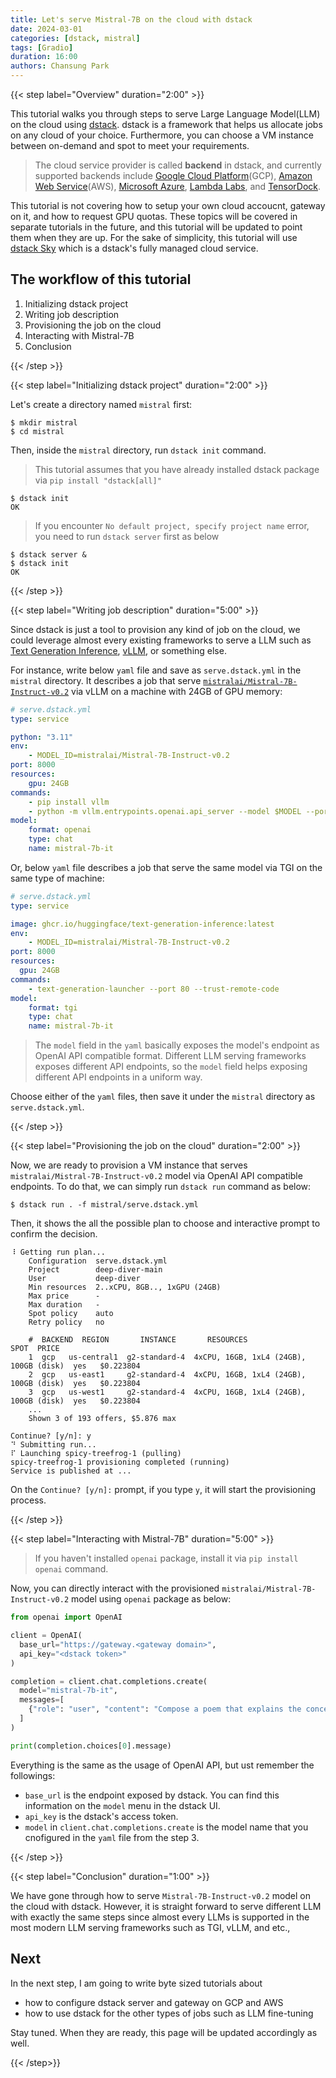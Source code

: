 ```yaml
---
title: Let's serve Mistral-7B on the cloud with dstack
date: 2024-03-01
categories: [dstack, mistral]
tags: [Gradio]
duration: 16:00
authors: Chansung Park
---
```


{{< step label="Overview" duration="2:00" >}}

This tutorial walks you through steps to serve Large Language Model(LLM) on the cloud using [dstack](https://dstack.ai/). dstack is a framework that helps us allocate jobs on any cloud of your choice. Furthermore, you can choose a VM instance between on-demand and spot to meet your requirements.

> The cloud service provider is called **backend** in dstack, and currently supported backends include [Google Cloud Platform](https://cloud.google.com/)(GCP), [Amazon Web Service](https://aws.amazon.com/)(AWS), [Microsoft Azure](https://azure.microsoft.com/), [Lambda Labs](https://lambdalabs.com/), and [TensorDock](https://tensordock.com/).

This tutorial is not covering how to setup your own cloud accoucnt, gateway on it, and how to request GPU quotas. These topics will be covered in separate tutorials in the future, and this tutorial will be updated to point them when they are up. For the sake of simplicity, this tutorial will use [dstack Sky]() which is a dstack's fully managed cloud service.

## The workflow of this tutorial

1. Initializing dstack project
2. Writing job description 
3. Provisioning the job on the cloud
4. Interacting with Mistral-7B
5. Conclusion

{{< /step >}}

{{< step label="Initializing dstack project" duration="2:00" >}}

Let's create a directory named `mistral` first:

```console
$ mkdir mistral
$ cd mistral
```

Then, inside the `mistral` directory, run `dstack init` command.

> This tutorial assumes that you have already installed dstack package via `pip install "dstack[all]"`

```console
$ dstack init
OK
```

> If you encounter `No default project, specify project name` error, you need to run `dstack server` first as below

```console
$ dstack server &
$ dstack init
OK
```

{{< /step >}}

{{< step label="Writing job description" duration="5:00" >}}

Since dstack is just a tool to provision any kind of job on the cloud, we could leverage almost every existing frameworks to serve a LLM such as [Text Generation Inference](https://github.com/huggingface/text-generation-inference), [vLLM](https://docs.vllm.ai/en/latest/), or something else. 

For instance, write below `yaml` file and save as `serve.dstack.yml` in the `mistral` directory. It describes a job that serve [`mistralai/Mistral-7B-Instruct-v0.2`](https://huggingface.co/mistralai/Mistral-7B-Instruct-v0.2) via vLLM on a machine with 24GB of GPU memory:

```yml
# serve.dstack.yml
type: service

python: "3.11"
env:
    - MODEL_ID=mistralai/Mistral-7B-Instruct-v0.2
port: 8000
resources:
    gpu: 24GB
commands:
    - pip install vllm
    - python -m vllm.entrypoints.openai.api_server --model $MODEL --port 8000
model:
    format: openai
    type: chat
    name: mistral-7b-it
```

Or, below `yaml` file describes a job that serve the same model via TGI on the same type of machine:

```yml
# serve.dstack.yml
type: service

image: ghcr.io/huggingface/text-generation-inference:latest
env:
    - MODEL_ID=mistralai/Mistral-7B-Instruct-v0.2
port: 8000
resources:
  gpu: 24GB
commands:
    - text-generation-launcher --port 80 --trust-remote-code
model:
    format: tgi
    type: chat
    name: mistral-7b-it
```

> The `model` field in the `yaml` basically exposes the model's endpoint as OpenAI API compatible format. Different LLM serving frameworks exposes different API endpoints, so the `model` field helps exposing different API endpoints in a uniform way.

Choose either of the `yaml` files, then save it under the `mistral` directory as `serve.dstack.yml`.

{{< /step >}}

{{< step label="Provisioning the job on the cloud" duration="2:00" >}}

Now, we are ready to provision a VM instance that serves `mistralai/Mistral-7B-Instruct-v0.2` model via OpenAI API compatible endpoints. To do that, we can simply run `dstack run` command as below:

```console
$ dstack run . -f mistral/serve.dstack.yml
```

Then, it shows the all the possible plan to choose and interactive prompt to confirm the decision. 

```console
⠸ Getting run plan...
    Configuration  serve.dstack.yml             
    Project        deep-diver-main              
    User           deep-diver                   
    Min resources  2..xCPU, 8GB.., 1xGPU (24GB) 
    Max price      -                            
    Max duration   -                            
    Spot policy    auto                         
    Retry policy   no                           

    #  BACKEND  REGION       INSTANCE       RESOURCES                               SPOT  PRICE       
    1  gcp   us-central1  g2-standard-4  4xCPU, 16GB, 1xL4 (24GB), 100GB (disk)  yes   $0.223804   
    2  gcp   us-east1     g2-standard-4  4xCPU, 16GB, 1xL4 (24GB), 100GB (disk)  yes   $0.223804   
    3  gcp   us-west1     g2-standard-4  4xCPU, 16GB, 1xL4 (24GB), 100GB (disk)  yes   $0.223804   
    ...                                                                                            
    Shown 3 of 193 offers, $5.876 max

Continue? [y/n]: y
⠙ Submitting run...
⠏ Launching spicy-treefrog-1 (pulling)
spicy-treefrog-1 provisioning completed (running)
Service is published at ...
```

On the `Continue? [y/n]:` prompt, if you type `y`, it will start the provisioning process.

{{< /step >}}

{{< step label="Interacting with Mistral-7B" duration="5:00" >}}

> If you haven't installed `openai` package, install it via `pip install openai` command.

Now, you can directly interact with the provisioned `mistralai/Mistral-7B-Instruct-v0.2` model using `openai` package as below:

```python
from openai import OpenAI

client = OpenAI(
  base_url="https://gateway.<gateway domain>",
  api_key="<dstack token>"
)

completion = client.chat.completions.create(
  model="mistral-7b-it",
  messages=[
    {"role": "user", "content": "Compose a poem that explains the concept of recursion in programming."}
  ]
)

print(completion.choices[0].message)
```

Everything is the same as the usage of OpenAI API, but ust remember the followings:
- `base_url` is the endpoint exposed by dstack. You can find this information on the `model` menu in the dstack UI.
- `api_key` is the dstack's access token.
- `model` in `client.chat.completions.create` is the model name that you cnofigured in the `yaml` file from the step 3. 

{{< /step >}}

{{< step label="Conclusion" duration="1:00" >}}

We have gone through how to serve `Mistral-7B-Instruct-v0.2` model on the cloud with dstack. However, it is straight forward to serve different LLM with exactly the same steps since almost every LLMs is supported in the most modern LLM serving frameworks such as TGI, vLLM, and etc.,

## Next 

In the next step, I am going to write byte sized tutorials about
- how to configure dstack server and gateway on GCP and AWS
- how to use dstack for the other types of jobs such as LLM fine-tuning

Stay tuned. When they are ready, this page will be updated accordingly as well.

{{< /step>}}